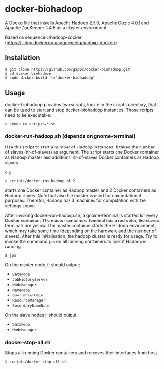 docker-biohadoop
================

A Dockerfile that installs Apache Hadoop 2.5.0, Apache Oozie 4.0.1 and Apache ZooKeeper 3.4.6 as a cluster environment.

Based on sequenceiq/hadoop-docker (https://index.docker.io/u/sequenceiq/hadoop-docker/)

## Installation

```
$ git clone https://github.com/gappc/docker-biohadoop.git
$ cd docker-biohadoop
$ sudo docker build -t="docker-biohadoop" .
```

## Usage
docker-biohadoop provides two scripts, locate in the scripts directory, that can be used to start and stop docker-biohadoop instances. Those scripts need to be executable:

```
$ chmod +x scripts/*.sh
```

### docker-run-hadoop.sh (depends on gnome-terminal)
Use this script to start a number of Hadoop instances. It takes the number of slaves (nr-of-slaves) as argument. The script starts one Docker container as Hadoop master and additional nr-of-slaves Docker containers as Hadoop slaves.

e.g.
```
$ scripts/docker-run-hadoop.sh 2
```
starts one Docker container as Hadoop master and 2 Docker containers as Hadoop slaves. Note that also the master is used for computational purposes. Therefor, Hadoop has 3 machines for computation with the settings above.

After invoking docker-run-hadoop.sh, a gnome-terminal is started for every Docker container. The master containers terminal has a red color, the slaves terminals are yellow. The master container starts the Hadoop environment, which may take some time (depending on the hardware and the number of slaves). After this initialisation, the hadoop cluster is ready for usage. Try to invoke the command `jps` on all running containers to look if Hadoop is running

```
$ jps
```

On the master node, it should output:
* `DataNode`
* `JobHistoryServer`
* `NodeManager`
* `NameNode`
* `QuorumPeerMain`
* `ResourceManager`
* `SecondaryNameNode`

On the slave nodes it should output
* `DataNode`
* `NodeManager`.

### docker-stop-all.sh
Stops all running Docker containers and removes their interfaces from host.

```
$ scripts/docker-stop-all.sh
```
